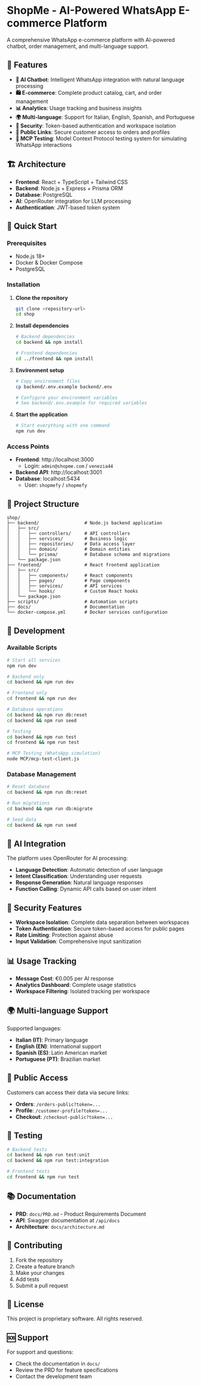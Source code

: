 # ShopMe - AI-Powered WhatsApp E-commerce Platform

A comprehensive WhatsApp e-commerce platform with AI-powered chatbot, order management, and multi-language support.

## 🚀 Features

- **🤖 AI Chatbot**: Intelligent WhatsApp integration with natural language processing
- **🛍️ E-commerce**: Complete product catalog, cart, and order management
- **📊 Analytics**: Usage tracking and business insights
- **🌍 Multi-language**: Support for Italian, English, Spanish, and Portuguese
- **🔐 Security**: Token-based authentication and workspace isolation
- **📱 Public Links**: Secure customer access to orders and profiles
- **🧪 MCP Testing**: Model Context Protocol testing system for simulating WhatsApp interactions

## 🏗️ Architecture

- **Frontend**: React + TypeScript + Tailwind CSS
- **Backend**: Node.js + Express + Prisma ORM
- **Database**: PostgreSQL
- **AI**: OpenRouter integration for LLM processing
- **Authentication**: JWT-based token system

## 🚀 Quick Start

### Prerequisites

- Node.js 18+
- Docker & Docker Compose
- PostgreSQL

### Installation

1. **Clone the repository**
   ```bash
   git clone <repository-url>
   cd shop
   ```

2. **Install dependencies**
   ```bash
   # Backend dependencies
   cd backend && npm install
   
   # Frontend dependencies
   cd ../frontend && npm install
   ```

3. **Environment setup**
   ```bash
   # Copy environment files
   cp backend/.env.example backend/.env
   
   # Configure your environment variables
   # See backend/.env.example for required variables
   ```

4. **Start the application**
   ```bash
   # Start everything with one command
   npm run dev
   ```

### Access Points

- **Frontend**: http://localhost:3000
  - Login: `admin@shopme.com` / `venezia44`
- **Backend API**: http://localhost:3001
- **Database**: localhost:5434
  - User: `shopmefy` / `shopmefy`

## 📁 Project Structure

```
shop/
├── backend/                 # Node.js backend application
│   ├── src/
│   │   ├── controllers/     # API controllers
│   │   ├── services/        # Business logic
│   │   ├── repositories/    # Data access layer
│   │   ├── domain/          # Domain entities
│   │   └── prisma/          # Database schema and migrations
│   └── package.json
├── frontend/                # React frontend application
│   ├── src/
│   │   ├── components/      # React components
│   │   ├── pages/           # Page components
│   │   ├── services/        # API services
│   │   └── hooks/           # Custom React hooks
│   └── package.json
├── scripts/                 # Automation scripts
├── docs/                    # Documentation
└── docker-compose.yml       # Docker services configuration
```

## 🔧 Development

### Available Scripts

```bash
# Start all services
npm run dev

# Backend only
cd backend && npm run dev

# Frontend only
cd frontend && npm run dev

# Database operations
cd backend && npm run db:reset
cd backend && npm run seed

# Testing
cd backend && npm run test
cd frontend && npm run test

# MCP Testing (WhatsApp simulation)
node MCP/mcp-test-client.js
```

### Database Management

```bash
# Reset database
cd backend && npm run db:reset

# Run migrations
cd backend && npm run db:migrate

# Seed data
cd backend && npm run seed
```

## 🤖 AI Integration

The platform uses OpenRouter for AI processing:

- **Language Detection**: Automatic detection of user language
- **Intent Classification**: Understanding user requests
- **Response Generation**: Natural language responses
- **Function Calling**: Dynamic API calls based on user intent

## 🔐 Security Features

- **Workspace Isolation**: Complete data separation between workspaces
- **Token Authentication**: Secure token-based access for public pages
- **Rate Limiting**: Protection against abuse
- **Input Validation**: Comprehensive input sanitization

## 📊 Usage Tracking

- **Message Cost**: €0.005 per AI response
- **Analytics Dashboard**: Complete usage statistics
- **Workspace Filtering**: Isolated tracking per workspace

## 🌍 Multi-language Support

Supported languages:
- **Italian (IT)**: Primary language
- **English (EN)**: International support
- **Spanish (ES)**: Latin American market
- **Portuguese (PT)**: Brazilian market

## 📱 Public Access

Customers can access their data via secure links:
- **Orders**: `/orders-public?token=...`
- **Profile**: `/customer-profile?token=...`
- **Checkout**: `/checkout-public?token=...`

## 🧪 Testing

```bash
# Backend tests
cd backend && npm run test:unit
cd backend && npm run test:integration

# Frontend tests
cd frontend && npm run test
```

## 📚 Documentation

- **PRD**: `docs/PRD.md` - Product Requirements Document
- **API**: Swagger documentation at `/api/docs`
- **Architecture**: `docs/architecture.md`

## 🤝 Contributing

1. Fork the repository
2. Create a feature branch
3. Make your changes
4. Add tests
5. Submit a pull request

## 📄 License

This project is proprietary software. All rights reserved.

## 🆘 Support

For support and questions:
- Check the documentation in `docs/`
- Review the PRD for feature specifications
- Contact the development team 